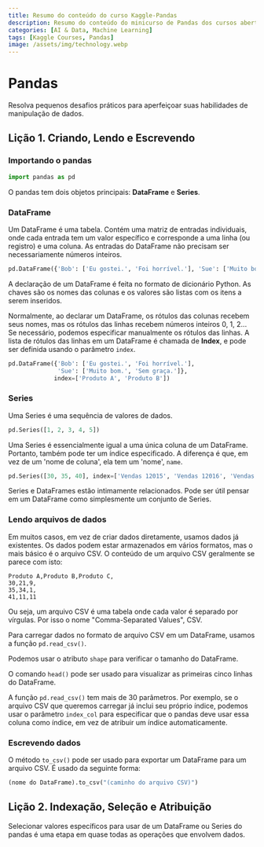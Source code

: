 ```yaml
---
title: Resumo do conteúdo do curso Kaggle-Pandas
description: Resumo do conteúdo do minicurso de Pandas dos cursos abertos do Kaggle.
categories: [AI & Data, Machine Learning]
tags: [Kaggle Courses, Pandas]
image: /assets/img/technology.webp
---
```

# Pandas
Resolva pequenos desafios práticos para aperfeiçoar suas habilidades de manipulação de dados.

## Lição 1. Criando, Lendo e Escrevendo
### Importando o pandas
```python
import pandas as pd
```
O pandas tem dois objetos principais: **DataFrame** e **Series**.

### DataFrame
Um DataFrame é uma tabela. Contém uma matriz de entradas individuais, onde cada entrada tem um valor específico e corresponde a uma linha (ou registro) e uma coluna. As entradas do DataFrame não precisam ser necessariamente números inteiros.
```python
pd.DataFrame({'Bob': ['Eu gostei.', 'Foi horrível.'], 'Sue': ['Muito bom.', 'Sem graça.']})
```
A declaração de um DataFrame é feita no formato de dicionário Python. As chaves são os nomes das colunas e os valores são listas com os itens a serem inseridos.

Normalmente, ao declarar um DataFrame, os rótulos das colunas recebem seus nomes, mas os rótulos das linhas recebem números inteiros 0, 1, 2... Se necessário, podemos especificar manualmente os rótulos das linhas. A lista de rótulos das linhas em um DataFrame é chamada de **Index**, e pode ser definida usando o parâmetro ```index```.
```python
pd.DataFrame({'Bob': ['Eu gostei.', 'Foi horrível.'], 
              'Sue': ['Muito bom.', 'Sem graça.']},
             index=['Produto A', 'Produto B'])
```

### Series
Uma Series é uma sequência de valores de dados.
```python
pd.Series([1, 2, 3, 4, 5])
```
Uma Series é essencialmente igual a uma única coluna de um DataFrame. Portanto, também pode ter um índice especificado. A diferença é que, em vez de um 'nome de coluna', ela tem um 'nome', ```name```.
```python
pd.Series([30, 35, 40], index=['Vendas 12015', 'Vendas 12016', 'Vendas 12017'], name='Produto A')
```
Series e DataFrames estão intimamente relacionados. Pode ser útil pensar em um DataFrame como simplesmente um conjunto de Series.

### Lendo arquivos de dados
Em muitos casos, em vez de criar dados diretamente, usamos dados já existentes. Os dados podem estar armazenados em vários formatos, mas o mais básico é o arquivo CSV. O conteúdo de um arquivo CSV geralmente se parece com isto:
```
Produto A,Produto B,Produto C,
30,21,9,
35,34,1,
41,11,11
```
Ou seja, um arquivo CSV é uma tabela onde cada valor é separado por vírgulas. Por isso o nome "Comma-Separated Values", CSV.

Para carregar dados no formato de arquivo CSV em um DataFrame, usamos a função ```pd.read_csv()```.

Podemos usar o atributo ```shape``` para verificar o tamanho do DataFrame.

O comando ```head()``` pode ser usado para visualizar as primeiras cinco linhas do DataFrame.

A função ```pd.read_csv()``` tem mais de 30 parâmetros. Por exemplo, se o arquivo CSV que queremos carregar já inclui seu próprio índice, podemos usar o parâmetro ```index_col``` para especificar que o pandas deve usar essa coluna como índice, em vez de atribuir um índice automaticamente.

### Escrevendo dados
O método ```to_csv()``` pode ser usado para exportar um DataFrame para um arquivo CSV. É usado da seguinte forma:
```python
(nome do DataFrame).to_csv("(caminho do arquivo CSV)")
```

## Lição 2. Indexação, Seleção e Atribuição
Selecionar valores específicos para usar de um DataFrame ou Series do pandas é uma etapa em quase todas as operações que envolvem dados.
